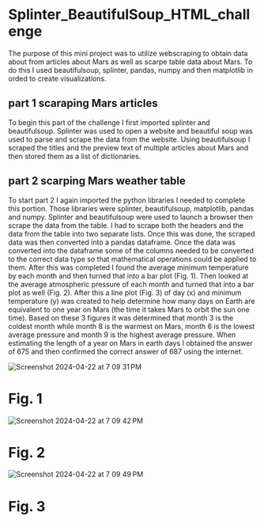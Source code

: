 # Splinter_BeautifulSoup_HTML_challenge
 
The purpose of this mini project was to utilize webscraping to obtain data about from articles about Mars as well as scarpe table data about Mars. To do this I used beautifulsoup, splinter, pandas, numpy and then matplotlib in orded to create visualizations.


## part 1 scaraping Mars articles

To begin this part of the challenge I first imported splinter and beautifulsoup. Splinter was used to open a website and beautiful soup was used to parse and scrape the data from the website. Using beautifulsoup I scraped the titles and the preview text of multiple articles about Mars and then stored them as a list of dictionaries. 

## part 2 scarping Mars weather table 

To start part 2 I again imported the python libraries I needed to complete this portion. Those libraries were splinter, beautifulsoup, matplotlib, pandas and numpy. Splinter and beautifulsoup were used to launch a browser then scrape the data from the table. I had to scrape both the headers and the data from the table into two separate lists. Once this was done, the scraped data was then converted into a pandas dataframe. Once the data was converted into the dataframe some of the columns needed to be converted to the correct data type so that mathematical operations could be applied to them. After this was completed I found the average minimum temperature by each month and then turned that into a bar plot (Fig. 1). Then looked at the average atmospheric pressure of each month and turned that into a bar plot as well (Fig. 2). After this a line plot (Fig. 3) of day (x) and minimum temperature (y) was created to help determine how many days on Earth are equivalent to one year on Mars (the time it takes Mars to orbit the sun one time). Based on these 3 figures it was determined that month 3 is the coldest month while month 8 is the warmest on Mars, month 6 is the lowest average pressure and month 9 is the highest average pressure. When estimating the length of a year on Mars in earth days I obtained the answer of 675 and then confirmed the correct answer of 687 using the internet. 


![Screenshot 2024-04-22 at 7 09 31 PM](https://github.com/grantgorham26/Splinter_BeautifulSoup_HTML_challenge/assets/154031840/463825c1-8c33-41e3-b275-1c3d34a2b037)
# Fig. 1

![Screenshot 2024-04-22 at 7 09 42 PM](https://github.com/grantgorham26/Splinter_BeautifulSoup_HTML_challenge/assets/154031840/43ada6f0-12a8-4367-b0e3-419fb20827fa)
# Fig. 2

![Screenshot 2024-04-22 at 7 09 49 PM](https://github.com/grantgorham26/Splinter_BeautifulSoup_HTML_challenge/assets/154031840/2f78dde0-850a-4d67-9920-2d614fc9bfa6)
# Fig. 3 
